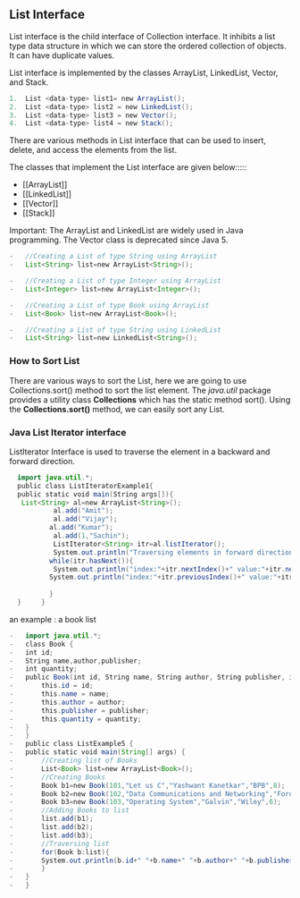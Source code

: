 ## List Interface

List interface is the child interface of Collection interface. It inhibits a list type data structure in which we can store the ordered collection of objects. It can have duplicate values.

List interface is implemented by the classes ArrayList, LinkedList, Vector, and Stack.
```java
1.  List <data-type> list1= new ArrayList();  
2.  List <data-type> list2 = new LinkedList();  
3.  List <data-type> list3 = new Vector();  
4.  List <data-type> list4 = new Stack();
```

There are various methods in List interface that can be used to insert, delete, and access the elements from the list.



The classes that implement the List interface are given below:::::
- [[ArrayList]]
- [[LinkedList]]
- [[Vector]]
- [[Stack]]

Important:   The ArrayList and LinkedList are widely used in Java programming. The Vector class is deprecated since Java 5.
```java
-   //Creating a List of type String using ArrayList  
-   List<String> list=new ArrayList<String>();  

-   //Creating a List of type Integer using ArrayList  
-   List<Integer> list=new ArrayList<Integer>();  

-   //Creating a List of type Book using ArrayList  
-   List<Book> list=new ArrayList<Book>();  

-   //Creating a List of type String using LinkedList  
-   List<String> list=new LinkedList<String>();
```


### How to Sort List

There are various ways to sort the List, here we are going to use Collections.sort() method to sort the list element. The _java.util_ package provides a utility class **Collections** which has the static method sort(). Using the **Collections.sort()** method, we can easily sort any List.


### Java List Iterator  interface

ListIterator Interface is used to traverse the element in a backward and forward direction.

```java
  import java.util.*;  
  public class ListIteratorExample1{  
  public static void main(String args[]){  
   List<String> al=new ArrayList<String>();    
           al.add("Amit");    
           al.add("Vijay");    
          al.add("Kumar");    
           al.add(1,"Sachin");    
           ListIterator<String> itr=al.listIterator();    
           System.out.println("Traversing elements in forward direction");    
          while(itr.hasNext()){    
           System.out.println("index:"+itr.nextIndex()+" value:"+itr.next());               }              System.out.println("Traversing elements in backward direction");              while(itr.hasPrevious()){    
          System.out.println("index:"+itr.previousIndex()+" value:"+itr.previous());    
        
		  }    
  }     }
```



an example :
a book list


```java
-   import java.util.*;  
-   class Book {  
-   int id;  
-   String name,author,publisher;  
-   int quantity;  
-   public Book(int id, String name, String author, String publisher, int quantity) {  
-       this.id = id;  
-       this.name = name;  
-       this.author = author;  
-       this.publisher = publisher;  
-       this.quantity = quantity;  
-   }  
-   }  
-   public class ListExample5 {  
-   public static void main(String[] args) {  
-       //Creating list of Books  
-       List<Book> list=new ArrayList<Book>();  
-       //Creating Books  
-       Book b1=new Book(101,"Let us C","Yashwant Kanetkar","BPB",8);  
-       Book b2=new Book(102,"Data Communications and Networking","Forouzan","Mc Graw Hill",4);  
-       Book b3=new Book(103,"Operating System","Galvin","Wiley",6);  
-       //Adding Books to list  
-       list.add(b1);  
-       list.add(b2);  
-       list.add(b3);  
-       //Traversing list  
-       for(Book b:list){  
-       System.out.println(b.id+" "+b.name+" "+b.author+" "+b.publisher+" "+b.quantity);  
-       }  
-   }  
-   }
```

